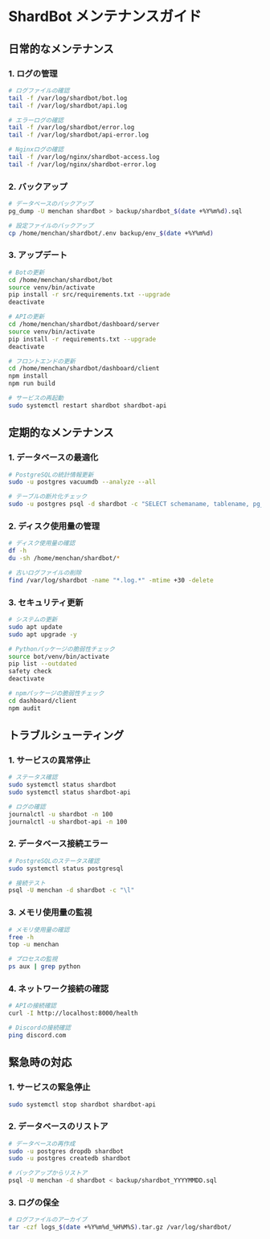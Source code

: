 # ShardBot メンテナンスガイド

## 日常的なメンテナンス

### 1. ログの管理

```bash
# ログファイルの確認
tail -f /var/log/shardbot/bot.log
tail -f /var/log/shardbot/api.log

# エラーログの確認
tail -f /var/log/shardbot/error.log
tail -f /var/log/shardbot/api-error.log

# Nginxログの確認
tail -f /var/log/nginx/shardbot-access.log
tail -f /var/log/nginx/shardbot-error.log
```

### 2. バックアップ

```bash
# データベースのバックアップ
pg_dump -U menchan shardbot > backup/shardbot_$(date +%Y%m%d).sql

# 設定ファイルのバックアップ
cp /home/menchan/shardbot/.env backup/env_$(date +%Y%m%d)
```

### 3. アップデート

```bash
# Botの更新
cd /home/menchan/shardbot/bot
source venv/bin/activate
pip install -r src/requirements.txt --upgrade
deactivate

# APIの更新
cd /home/menchan/shardbot/dashboard/server
source venv/bin/activate
pip install -r requirements.txt --upgrade
deactivate

# フロントエンドの更新
cd /home/menchan/shardbot/dashboard/client
npm install
npm run build

# サービスの再起動
sudo systemctl restart shardbot shardbot-api
```

## 定期的なメンテナンス

### 1. データベースの最適化

```bash
# PostgreSQLの統計情報更新
sudo -u postgres vacuumdb --analyze --all

# テーブルの断片化チェック
sudo -u postgres psql -d shardbot -c "SELECT schemaname, tablename, pg_size_pretty(pg_total_relation_size(schemaname||'.'||tablename)) as total_size FROM pg_tables WHERE schemaname='public' ORDER BY pg_total_relation_size(schemaname||'.'||tablename) DESC;"
```

### 2. ディスク使用量の管理

```bash
# ディスク使用量の確認
df -h
du -sh /home/menchan/shardbot/*

# 古いログファイルの削除
find /var/log/shardbot -name "*.log.*" -mtime +30 -delete
```

### 3. セキュリティ更新

```bash
# システムの更新
sudo apt update
sudo apt upgrade -y

# Pythonパッケージの脆弱性チェック
source bot/venv/bin/activate
pip list --outdated
safety check
deactivate

# npmパッケージの脆弱性チェック
cd dashboard/client
npm audit
```

## トラブルシューティング

### 1. サービスの異常停止

```bash
# ステータス確認
sudo systemctl status shardbot
sudo systemctl status shardbot-api

# ログの確認
journalctl -u shardbot -n 100
journalctl -u shardbot-api -n 100
```

### 2. データベース接続エラー

```bash
# PostgreSQLのステータス確認
sudo systemctl status postgresql

# 接続テスト
psql -U menchan -d shardbot -c "\l"
```

### 3. メモリ使用量の監視

```bash
# メモリ使用量の確認
free -h
top -u menchan

# プロセスの監視
ps aux | grep python
```

### 4. ネットワーク接続の確認

```bash
# APIの接続確認
curl -I http://localhost:8000/health

# Discordの接続確認
ping discord.com
```

## 緊急時の対応

### 1. サービスの緊急停止

```bash
sudo systemctl stop shardbot shardbot-api
```

### 2. データベースのリストア

```bash
# データベースの再作成
sudo -u postgres dropdb shardbot
sudo -u postgres createdb shardbot

# バックアップからリストア
psql -U menchan -d shardbot < backup/shardbot_YYYYMMDD.sql
```

### 3. ログの保全

```bash
# ログファイルのアーカイブ
tar -czf logs_$(date +%Y%m%d_%H%M%S).tar.gz /var/log/shardbot/
``` 